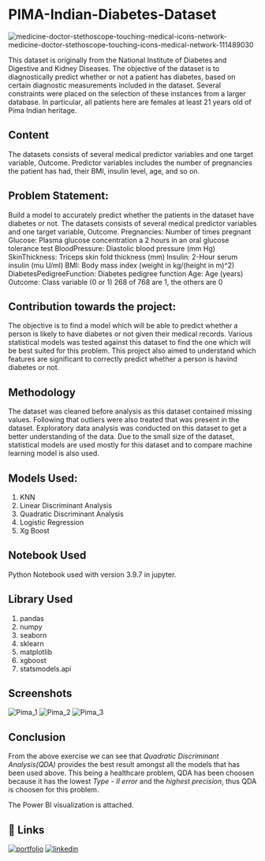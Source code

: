 
# PIMA-Indian-Diabetes-Dataset

![medicine-doctor-stethoscope-touching-medical-icons-network-medicine-doctor-stethoscope-touching-icons-medical-network-111489030](https://user-images.githubusercontent.com/70154122/175789777-732ed156-217e-417d-b016-a6a044dc498d.jpg)

This dataset is originally from the National Institute of Diabetes and Digestive and Kidney Diseases. The objective of the dataset is to diagnostically predict whether or not a patient has diabetes, based on certain diagnostic measurements included in the dataset. Several constraints were placed on the selection of these instances from a larger database. In particular, all patients here are females at least 21 years old of Pima Indian heritage.
## Content
The datasets consists of several medical predictor variables and one target variable, Outcome. Predictor variables includes the number of pregnancies the patient has had, their BMI, insulin level, age, and so on.
## Problem Statement:
Build a model to accurately predict whether the patients in the dataset have diabetes or not. The datasets consists of several medical predictor variables and one target variable, Outcome. Pregnancies: Number of times pregnant Glucose: Plasma glucose concentration a 2 hours in an oral glucose tolerance test BloodPressure: Diastolic blood pressure (mm Hg) SkinThickness: Triceps skin fold thickness (mm) Insulin: 2-Hour serum insulin (mu U/ml) BMI: Body mass index (weight in kg/(height in m)^2) DiabetesPedigreeFunction: Diabetes pedigree function Age: Age (years) Outcome: Class variable (0 or 1) 268 of 768 are 1, the others are 0
## Contribution towards the project:
The objective is to find a model which will be able to predict whether a person is likely to have diabetes or not given their medical records. Various statistical models was tested against this dataset to find the one which will be best suited for this problem. This project also aimed to understand which features are significant to correctly predict whether a person is havind diabetes or not. 
## Methodology
The dataset was cleaned before analysis as this dataset contained missing values. Following that outliers were also treated that was present in the dataset. 
Exploratory data analysis was conducted on this dataset to get a better understanding of the data. Due to the small size of the dataset, statistical models are used mostly for this dataset and to compare machine learning model is also used. 
## Models Used:
1) KNN
2) Linear Discriminant Analysis
3) Quadratic Discriminant Analysis
4) Logistic Regression
5) Xg Boost
## Notebook Used
Python Notebook used with version 3.9.7 in jupyter.
## Library Used
1) pandas
2) numpy
3) seaborn
4) sklearn
5) matplotlib
6) xgboost
7) statsmodels.api

## Screenshots
![Pima_1](https://user-images.githubusercontent.com/70154122/175788579-5eea41db-6946-4dd9-b82d-e41cbe946333.jpg)
![Pima_2](https://user-images.githubusercontent.com/70154122/175788592-95f4b388-06df-47d0-ad4a-f76f92e3ff51.jpg)
![Pima_3](https://user-images.githubusercontent.com/70154122/175788595-8ad5fd99-a29c-43e2-8c5f-9c1908b51d19.jpg)


## Conclusion
From the above exercise we can see that *Quadratic Discriminant Analysis(QDA)* provides the best result amongst all the models that has been used above. This being a healthcare problem, QDA has been choosen because it has the lowest *Type - II error* and the *highest precision*, thus QDA is choosen for this problem.

The Power BI visualization is attached.

## 🔗 Links
[![portfolio](https://img.shields.io/badge/my_portfolio-000?style=for-the-badge&logo=ko-fi&logoColor=white)](https://github.com/joyb05)
[![linkedin](https://img.shields.io/badge/linkedin-0A66C2?style=for-the-badge&logo=linkedin&logoColor=white)](https://www.linkedin.com/in/joy-bhowmick-37269b80/)




